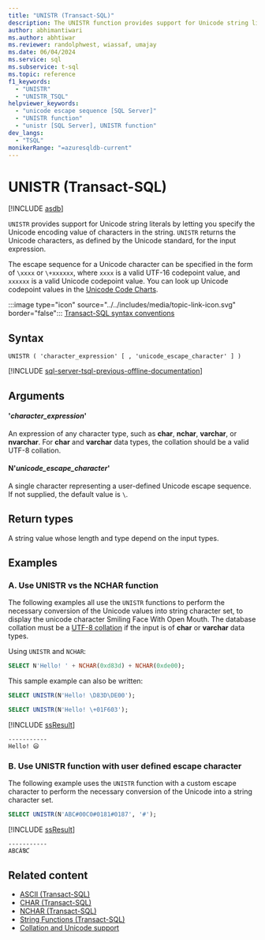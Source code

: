 ```yaml
---
title: "UNISTR (Transact-SQL)"
description: The UNISTR function provides support for Unicode string literals and returns the Unicode output for the input expression.
author: abhimantiwari
ms.author: abhtiwar
ms.reviewer: randolphwest, wiassaf, umajay
ms.date: 06/04/2024
ms.service: sql
ms.subservice: t-sql
ms.topic: reference
f1_keywords:
  - "UNISTR"
  - "UNISTR_TSQL"
helpviewer_keywords:
  - "unicode escape sequence [SQL Server]"
  - "UNISTR function"
  - "unistr [SQL Server], UNISTR function"
dev_langs:
  - "TSQL"
monikerRange: "=azuresqldb-current"
---
```

# UNISTR (Transact-SQL)

[!INCLUDE [asdb](../../includes/applies-to-version/asdb.md)]

`UNISTR` provides support for Unicode string literals by letting you specify the Unicode encoding value of characters in the string. `UNISTR` returns the Unicode characters, as defined by the Unicode standard, for the input expression.

The escape sequence for a Unicode character can be specified in the form of `\xxxx` or `\+xxxxxx`, where `xxxx` is a valid UTF-16 codepoint value, and `xxxxxx` is a valid Unicode codepoint value. You can look up Unicode codepoint values in the [Unicode Code Charts](https://www.unicode.org/charts).

:::image type="icon" source="../../includes/media/topic-link-icon.svg" border="false"::: [Transact-SQL syntax conventions](../../t-sql/language-elements/transact-sql-syntax-conventions-transact-sql.md)

## Syntax

```syntaxsql
UNISTR ( 'character_expression' [ , 'unicode_escape_character' ] )
```

[!INCLUDE [sql-server-tsql-previous-offline-documentation](../../includes/sql-server-tsql-previous-offline-documentation.md)]

## Arguments

#### '*character_expression*'

An expression of any character type, such as **char**, **nchar**, **varchar**, or **nvarchar**. For **char** and **varchar** data types, the collation should be a valid UTF-8 collation.

#### N'*unicode_escape_character*'

A single character representing a user-defined Unicode escape sequence. If not supplied, the default value is `\`.

## Return types

A string value whose length and type depend on the input types.

## Examples

### A. Use UNISTR vs the NCHAR function

The following examples all use the `UNISTR` functions to perform the necessary conversion of the Unicode values into string character set, to display the unicode character Smiling Face With Open Mouth. The database collation must be a [UTF-8 collation](../../relational-databases/collations/collation-and-unicode-support.md) if the input is of
**char** or **varchar** data types.

Using `UNISTR` and `NCHAR`:

```sql
SELECT N'Hello! ' + NCHAR(0xd83d) + NCHAR(0xde00);
```

This sample example can also be written:

```sql
SELECT UNISTR(N'Hello! \D83D\DE00');

SELECT UNISTR(N'Hello! \+01F603');
```

[!INCLUDE [ssResult](../../includes/ssresult-md.md)]

```output
-----------
Hello! 😃
```

### B. Use UNISTR function with user defined escape character

The following example uses the `UNISTR` function with a custom escape character to perform the necessary conversion of the Unicode into a string character set.

```sql
SELECT UNISTR(N'ABC#00C0#0181#0187', '#');
```

[!INCLUDE [ssResult](../../includes/ssresult-md.md)]

```output
-----------
ABCÀƁƇ
```

## Related content

- [ASCII (Transact-SQL)](ascii-transact-sql.md)
- [CHAR (Transact-SQL)](char-transact-sql.md)
- [NCHAR (Transact-SQL)](nchar-transact-sql.md)
- [String Functions (Transact-SQL)](string-functions-transact-sql.md)
- [Collation and Unicode support](../../relational-databases/collations/collation-and-unicode-support.md)
